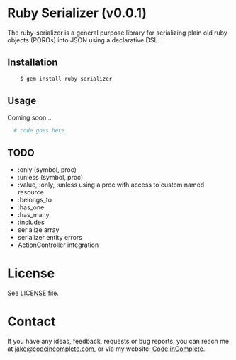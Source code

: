 # Ruby Serializer (v0.0.1)

The ruby-serializer is a general purpose library for serializing plain old
ruby objects (POROs) into JSON using a declarative DSL. 

## Installation

```bash
    $ gem install ruby-serializer
```

## Usage

Coming soon...

```ruby
  # code goes here
```

## TODO

  * :only (symbol, proc)
  * :unless (symbol, proc)
  * :value, :only, :unless using a proc with access to custom named resource
  * :belongs_to
  * :has_one
  * :has_many
  * :includes
  * serialize array
  * serializer entity errors
  * ActionController integration
 
License
=======

See [LICENSE](https://github.com/jakesgordon/ruby-serializer/blob/master/LICENSE) file.

Contact
=======

If you have any ideas, feedback, requests or bug reports, you can reach me at
[jake@codeincomplete.com](mailto:jake@codeincomplete.com), or via
my website: [Code inComplete](http://codeincomplete.com).

